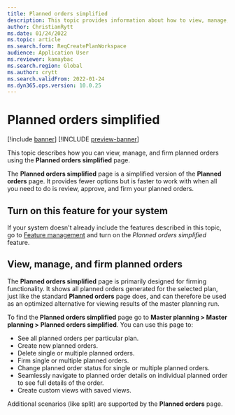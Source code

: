 ```yaml
---
title: Planned orders simplified
description: This topic provides information about how to view, manage, and approve planned orders with the Planned orders simplified page. 
author: ChristianRytt
ms.date: 01/24/2022
ms.topic: article
ms.search.form: ReqCreatePlanWorkspace
audience: Application User
ms.reviewer: kamaybac
ms.search.region: Global
ms.author: crytt
ms.search.validFrom: 2022-01-24
ms.dyn365.ops.version: 10.0.25
---
```


# Planned orders simplified

[!include [banner](../../includes/banner.md)]
[!INCLUDE [preview-banner](../../includes/preview-banner.md)]

This topic describes how you can view, manage, and firm planned orders using the **Planned orders simplified** page.

The **Planned orders simplified** page is a simplified version of the **Planned orders** page. It provides fewer options but is faster to work with when all you need to do is review, approve, and firm your planned orders.

## Turn on this feature for your system

If your system doesn't already include the features described in this topic, go to [Feature management](../../../fin-ops-core/fin-ops/get-started/feature-management/feature-management-overview.md) and turn on the *Planned orders simplified* feature.

## View, manage, and firm planned orders

The **Planned orders simplified** page is primarily designed for firming functionality. It shows all planned orders generated for the selected plan, just like the standard **Planned orders** page does, and can therefore be used as an optimized alternative for viewing results of the master planning run.

To find the **Planned orders simplified** page go to **Master planning > Master planning > Planned orders simplified**. You can use this page to:

- See all planned orders per particular plan.
- Create new planned orders.
- Delete single or multiple planned orders.
- Firm single or multiple planned orders.
- Change planned order status for single or multiple planned orders.
- Seamlessly navigate to planned order details on individual planned order to see full details of the order.
- Create custom views with saved views.

Additional scenarios (like split) are supported by the **Planned orders** page.
